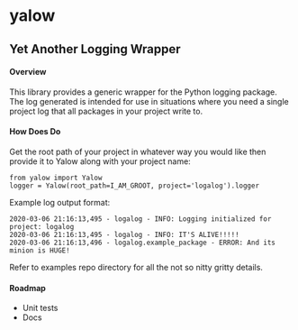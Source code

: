 # yalow

## Yet Another Logging Wrapper

#### Overview
This library provides a generic wrapper for the Python logging package. The log generated
is intended for use in situations where you need a single project log that all packages 
in your project write to.

#### How Does Do
Get the root path of your project in whatever way you would like then provide it to Yalow
along with your project name:

    from yalow import Yalow
    logger = Yalow(root_path=I_AM_GROOT, project='logalog').logger

Example log output format:

    2020-03-06 21:16:13,495 - logalog - INFO: Logging initialized for project: logalog
    2020-03-06 21:16:13,495 - logalog - INFO: IT'S ALIVE!!!!!
    2020-03-06 21:16:13,496 - logalog.example_package - ERROR: And its minion is HUGE!
Refer to examples repo directory for all the not so nitty gritty details.

#### Roadmap
* Unit tests
* Docs